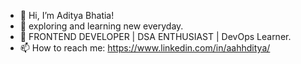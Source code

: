- 👋 Hi, I’m Aditya Bhatia!
- 👀 exploring and learning new everyday.
- 🌱 FRONTEND DEVELOPER | DSA ENTHUSIAST | DevOps Learner.
- 📫 How to reach me: https://www.linkedin.com/in/aahhditya/

<!---
AdityaB786/AdityaB786 is a ✨ special ✨ repository because its `README.md` (this file) appears on your GitHub profile.
You can click the Preview link to take a look at your changes.
--->
